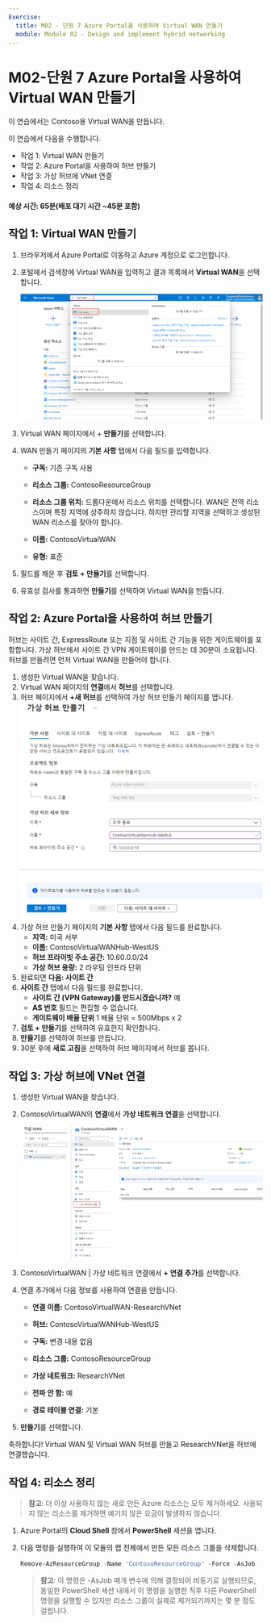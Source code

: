 ```yaml
---
Exercise:
  title: M02 - 단원 7 Azure Portal을 사용하여 Virtual WAN 만들기
  module: Module 02 - Design and implement hybrid networking
---
```


# <a name="m02-unit-7-create-a-virtual-wan-by-using-azure-portal"></a>M02-단원 7 Azure Portal을 사용하여 Virtual WAN 만들기


이 연습에서는 Contoso용 Virtual WAN을 만듭니다.

이 연습에서 다음을 수행합니다.

+ 작업 1: Virtual WAN 만들기
+ 작업 2: Azure Portal을 사용하여 허브 만들기
+ 작업 3: 가상 허브에 VNet 연결
+ 작업 4: 리소스 정리



#### <a name="estimated-time-65-minutes-including-45-minutes-deployment-waiting-time"></a>예상 시간: 65분(배포 대기 시간 ~45분 포함)

## <a name="task-1-create-a-virtual-wan"></a>작업 1: Virtual WAN 만들기

1. 브라우저에서 Azure Portal로 이동하고 Azure 계정으로 로그인합니다.

2. 포털에서 검색창에 Virtual WAN을 입력하고 결과 목록에서 **Virtual WAN**을 선택합니다.

   ![Azure Portal에서 Virtual WAN 검색](../media/search-for-virtual-wan.png)

 

3. Virtual WAN 페이지에서 + **만들기**를 선택합니다. 

4. WAN 만들기 페이지의 **기본 사항** 탭에서 다음 필드를 입력합니다.

   - **구독:** 기존 구독 사용

   - **리소스 그룹:** ContosoResourceGroup

   - **리소스 그룹 위치:** 드롭다운에서 리소스 위치를 선택합니다. WAN은 전역 리소스이며 특정 지역에 상주하지 않습니다. 하지만 관리할 지역을 선택하고 생성된 WAN 리소스를 찾아야 합니다.

   - **이름:** ContosoVirtualWAN

   - **유형:** 표준 

5. 필드를 채운 후 **검토 + 만들기**를 선택합니다.

6. 유효성 검사를 통과하면 **만들기**를 선택하여 Virtual WAN을 만듭니다.

## <a name="task-2-create-a-hub-by-using-azure-portal"></a>작업 2: Azure Portal을 사용하여 허브 만들기

허브는 사이트 간, ExpressRoute 또는 지점 및 사이트 간 기능을 위한 게이트웨이를 포함합니다. 가상 허브에서 사이트 간 VPN 게이트웨이를 만드는 데 30분이 소요됩니다. 허브를 만들려면 먼저 Virtual WAN을 만들어야 합니다.

1. 생성한 Virtual WAN을 찾습니다. 
2. Virtual WAN 페이지의 **연결**에서 **허브**를 선택합니다.
3. 허브 페이지에서 **+새 허브**를 선택하여 가상 허브 만들기 페이지를 엽니다.
   ![가상 허브, 기본 사항 탭을 만듭니다.](../media/create-vwan-hub.png)
4. 가상 허브 만들기 페이지의 **기본 사항** 탭에서 다음 필드를 완료합니다.
   - **지역:** 미국 서부
   - **이름:** ContosoVirtualWANHub-WestUS
   - **허브 프라이빗 주소 공간:** 10.60.0.0/24
   - **가상 허브 용량:** 2 라우팅 인프라 단위
5. 완료되면 **다음: 사이트 간**
6. **사이트 간** 탭에서 다음 필드를 완료합니다.
   - **사이트 간 (VPN Gateway)를 만드시겠습니까?** 예
   - **AS 번호** 필드는 편집할 수 없습니다.
   - **게이트웨이 배율 단위** 1 배율 단위 = 500Mbps x 2
7. **검토 + 만들기**를 선택하여 유효한지 확인합니다.
8. **만들기**를 선택하여 허브를 만듭니다. 
9. 30분 후에 **새로 고침**을 선택하여 허브 페이지에서 허브를 봅니다. 

## <a name="task-3-connect-a-vnet-to-the-virtual-hub"></a>작업 3: 가상 허브에 VNet 연결

1. 생성한 Virtual WAN을 찾습니다. 

2. ContosoVirtualWAN의 **연결**에서 **가상 네트워크 연결**을 선택합니다.

   ![가상 네트워크 연결이 강조 표시된 Virtual WAN 구성 페이지.](../media/connect-vnet-to-virtual-hub.png)

3. ContosoVirtualWAN | 가상 네트워크 연결에서 **+ 연결 추가**를 선택합니다.

4. 연결 추가에서 다음 정보를 사용하여 연결을 만듭니다.

   - **연결 이름:** ContosoVirtualWAN-ResearchVNet

   - **허브:** ContosoVirtualWANHub-WestUS

   - **구독:** 변경 내용 없음

   - **리소스 그룹:** ContosoResourceGroup

   - **가상 네트워크:** ResearchVNet

   - **전파 안 함:** 예

   - **경로 테이블 연결:** 기본

5. **만들기**를 선택합니다.

 

축하합니다! Virtual WAN 및 Virtual WAN 허브를 만들고 ResearchVNet을 허브에 연결했습니다.

## <a name="task-4-clean-up-resources"></a>작업 4: 리소스 정리

   >**참고**: 더 이상 사용하지 않는 새로 만든 Azure 리소스는 모두 제거하세요. 사용되지 않는 리소스를 제거하면 예기치 않은 요금이 발생하지 않습니다.

1. Azure Portal의 **Cloud Shell** 창에서 **PowerShell** 세션을 엽니다.

1. 다음 명령을 실행하여 이 모듈의 랩 전체에서 만든 모든 리소스 그룹을 삭제합니다.

   ```powershell
   Remove-AzResourceGroup -Name 'ContosoResourceGroup' -Force -AsJob
   ```

    >**참고**: 이 명령은 -AsJob 매개 변수에 의해 결정되어 비동기로 실행되므로, 동일한 PowerShell 세션 내에서 이 명령을 실행한 직후 다른 PowerShell 명령을 실행할 수 있지만 리소스 그룹이 실제로 제거되기까지는 몇 분 정도 걸립니다.
